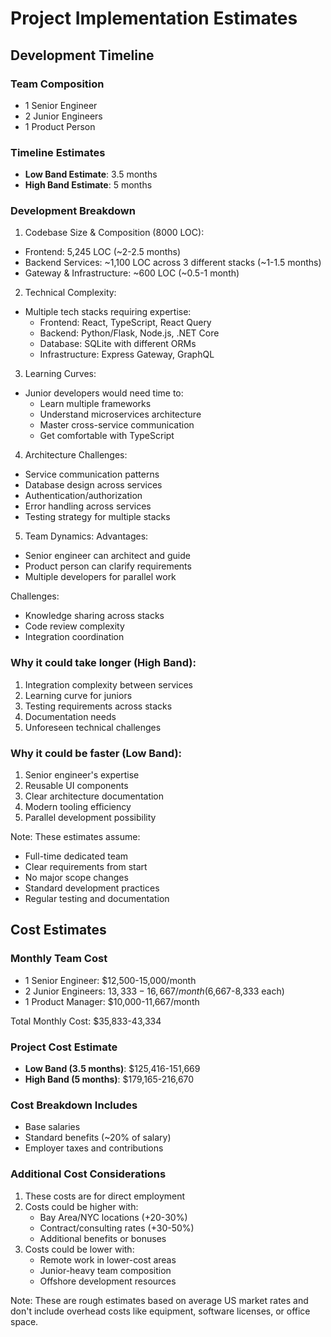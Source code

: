 # Project Implementation Estimates

## Development Timeline

### Team Composition
- 1 Senior Engineer
- 2 Junior Engineers
- 1 Product Person

### Timeline Estimates
- **Low Band Estimate**: 3.5 months
- **High Band Estimate**: 5 months

### Development Breakdown

1. Codebase Size & Composition (8000 LOC):
- Frontend: 5,245 LOC (~2-2.5 months)
- Backend Services: ~1,100 LOC across 3 different stacks (~1-1.5 months)
- Gateway & Infrastructure: ~600 LOC (~0.5-1 month)

2. Technical Complexity:
- Multiple tech stacks requiring expertise:
  * Frontend: React, TypeScript, React Query
  * Backend: Python/Flask, Node.js, .NET Core
  * Database: SQLite with different ORMs
  * Infrastructure: Express Gateway, GraphQL

3. Learning Curves:
- Junior developers would need time to:
  * Learn multiple frameworks
  * Understand microservices architecture
  * Master cross-service communication
  * Get comfortable with TypeScript

4. Architecture Challenges:
- Service communication patterns
- Database design across services
- Authentication/authorization
- Error handling across services
- Testing strategy for multiple stacks

5. Team Dynamics:
Advantages:
- Senior engineer can architect and guide
- Product person can clarify requirements
- Multiple developers for parallel work

Challenges:
- Knowledge sharing across stacks
- Code review complexity
- Integration coordination

### Why it could take longer (High Band):
1. Integration complexity between services
2. Learning curve for juniors
3. Testing requirements across stacks
4. Documentation needs
5. Unforeseen technical challenges

### Why it could be faster (Low Band):
1. Senior engineer's expertise
2. Reusable UI components
3. Clear architecture documentation
4. Modern tooling efficiency
5. Parallel development possibility

Note: These estimates assume:
- Full-time dedicated team
- Clear requirements from start
- No major scope changes
- Standard development practices
- Regular testing and documentation

## Cost Estimates

### Monthly Team Cost
- 1 Senior Engineer: $12,500-15,000/month
- 2 Junior Engineers: $13,333-16,667/month ($6,667-8,333 each)
- 1 Product Manager: $10,000-11,667/month

Total Monthly Cost: $35,833-43,334

### Project Cost Estimate
- **Low Band (3.5 months)**: $125,416-151,669
- **High Band (5 months)**: $179,165-216,670

### Cost Breakdown Includes
- Base salaries
- Standard benefits (~20% of salary)
- Employer taxes and contributions

### Additional Cost Considerations
1. These costs are for direct employment
2. Costs could be higher with:
   - Bay Area/NYC locations (+20-30%)
   - Contract/consulting rates (+30-50%)
   - Additional benefits or bonuses
3. Costs could be lower with:
   - Remote work in lower-cost areas
   - Junior-heavy team composition
   - Offshore development resources

Note: These are rough estimates based on average US market rates and don't include overhead costs like equipment, software licenses, or office space.
